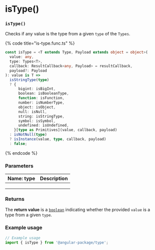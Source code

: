 # isType()

### `isType()`

Checks if any value is the type from a given `type` of the `Types`.

{% code title="is-type.func.ts" %}
```typescript
const isType = <T extends Type, Payload extends object = object>(
  value: any,
  type: Types<T>,
  callback: ResultCallback<any, Payload> = resultCallback,
  payload?: Payload
): value is T =>
  isStringType(type)
  ? {
      bigint: isBigInt,
      boolean: isBooleanType,
      function: isFunction,
      number: isNumberType,
      object: isObject,
      null: isNull,
      string: isStringType,
      symbol: isSymbol,
      undefined: isUndefined,
    }[type as Primitives](value, callback, payload)
  : isNotNull(type)
  ? isInstance(value, type, callback, payload)
  : false;
```
{% endcode %}

### Parameters

| Name: type | Description |
| ---------- | ----------- |
|            |             |
|            |             |
|            |             |

### Returns

The **return value** is a [`boolean`](https://developer.mozilla.org/en-US/docs/Web/JavaScript/Reference/Global\_Objects/Boolean) indicating whether the provided `value` is a type from a given `type`.

### Example usage

```typescript
// Example usage
import { isType } from '@angular-package/type';

```

